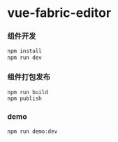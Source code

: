 # vue-fabric-editor

### 组件开发

```js
npm install
npm run dev
```

### 组件打包发布

```js
npm run build
npm publish
```

### demo

```js
npm run demo:dev
```
